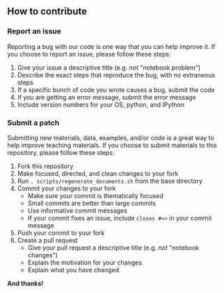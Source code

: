 ## How to contribute

### Report an issue

Reporting a bug with our code is one way that you can help improve it. If you choose to report an issue, please follow these steps:

1. Give your issue a descriptive title (e.g. *not* "notebook problem")
2. Describe the exact steps that reproduce the bug, with no extraneous steps
3. If a specific bunch of code you wrote causes a bug, submit the code
4. If you are getting an error message, submit the error message
5. Include version numbers for your OS, python, and IPython

### Submit a patch

Submitting new materials, data, examples, and/or code is a great way to help improve teaching materials. If you choose to submit materials to this repository, please follow these steps:

1. Fork this repository
2. Make focused, directed, and clean changes to your fork
3. Run `. scripts/regenerate_documents.sh` from the base directory
4. Commit your changes to your fork
    - Make sure your commit is thematically focused
    - Small commits are better than large commits
    - Use informative commit messages
    - If your commit fixes an issue, include `closes #<>` in your commit message
5. Push your commit to your fork
6. Create a pull request
    - Give your pull request a descriptive title (e.g. *not* "notebook changes")
    - Explain the motivation for your changes
    - Explain what you have changed

**And thanks!**

